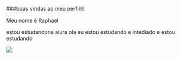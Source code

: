 ###boas vindas ao meu perfil🤓

Meu nome é Raphael


estou estudandona alura
ola eu estou estudando e intediado e estou estudando

![](https://www.behance.net/gallery/55389655/gif-Collection-Two)
